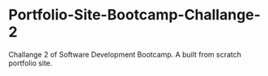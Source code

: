 # Portfolio-Site-Bootcamp-Challange-2
Challange 2 of Software Development Bootcamp. A built from scratch portfolio site.
